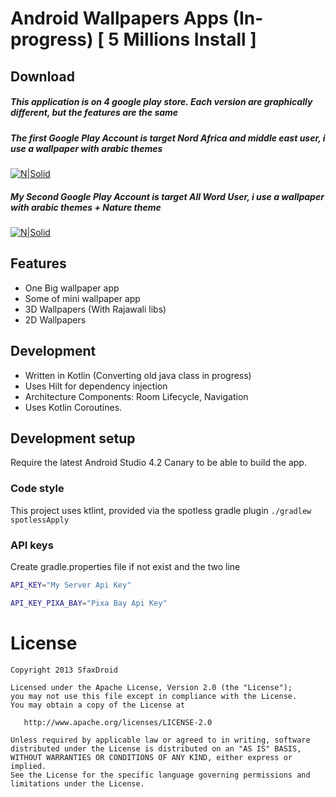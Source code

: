 # Android Wallpapers Apps (In-progress) [ 5 Millions Install ]
 
## Download
##### This application is on 4 google play store. Each version are graphically different, but the features are the same
##### The first Google Play Account is target Nord Africa and middle east user, i use a wallpaper with arabic themes
[![N|Solid](http://androidsporttv.com/getit.png)](https://nodesource.com/products/nsolid)
##### My Second Google Play Account is target All Word User, i use a wallpaper with arabic themes + Nature theme
[![N|Solid](http://androidsporttv.com/getit.png)](https://nodesource.com/products/nsolid)

## Features
- One Big wallpaper app 
- Some of mini wallpaper app
- 3D Wallpapers (With Rajawali libs)
- 2D Wallpapers

## Development
- Written in Kotlin (Converting old java class in progress)
- Uses Hilt for dependency injection
- Architecture Components: Room Lifecycle, Navigation
- Uses Kotlin Coroutines.

## Development setup
Require the latest Android Studio 4.2 Canary to be able to build the app.
### Code style
This project uses ktlint, provided via the spotless gradle plugin ````./gradlew spotlessApply ````
### API keys
Create gradle.properties file if not exist and the two line 

```sh
API_KEY="My Server Api Key"
```
```sh
API_KEY_PIXA_BAY="Pixa Bay Api Key"
```

License
=======
    Copyright 2013 SfaxDroid

    Licensed under the Apache License, Version 2.0 (the "License");
    you may not use this file except in compliance with the License.
    You may obtain a copy of the License at

       http://www.apache.org/licenses/LICENSE-2.0

    Unless required by applicable law or agreed to in writing, software
    distributed under the License is distributed on an "AS IS" BASIS,
    WITHOUT WARRANTIES OR CONDITIONS OF ANY KIND, either express or implied.
    See the License for the specific language governing permissions and
    limitations under the License.


 
